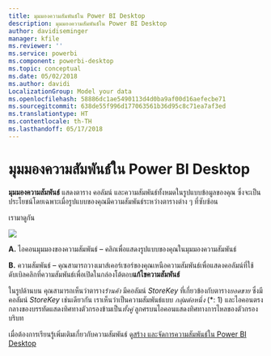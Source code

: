 ```yaml
---
title: มุมมองความสัมพันธ์ใน Power BI Desktop
description: มุมมองความสัมพันธ์ใน Power BI Desktop
author: davidiseminger
manager: kfile
ms.reviewer: ''
ms.service: powerbi
ms.component: powerbi-desktop
ms.topic: conceptual
ms.date: 05/02/2018
ms.author: davidi
LocalizationGroup: Model your data
ms.openlocfilehash: 58886dc1ae5490113d4d0ba9af00d16aefecbe71
ms.sourcegitcommit: 638de55f996d177063561b36d95c8c71ea7af3ed
ms.translationtype: HT
ms.contentlocale: th-TH
ms.lasthandoff: 05/17/2018
---
```

# <a name="relationship-view-in-power-bi-desktop"></a>มุมมองความสัมพันธ์ใน Power BI Desktop
**มุมมองความสัมพันธ์** แสดงตาราง คอลัมน์ และความสัมพันธ์ทั้งหมดในรูปแบบข้อมูลของคุณ ซึ่งจะเป็นประโยชน์โดยเฉพาะเมื่อรูปแบบของคุณมีความสัมพันธ์ระหว่างตารางต่าง ๆ ที่ซับซ้อน

เรามาดูกัน

![](media/desktop-relationship-view/relationshipview_fullscreen.png)

**A.**  ไอคอนมุมมองของความสัมพันธ์ – คลิกเพื่อแสดงรูปแบบของคุณในมุมมองความสัมพันธ์

**B.** ความสัมพันธ์ – คุณสามารถวางเมาส์เคอร์เซอร์ของคุณเหนือความสัมพันธ์เพื่อแสดงคอลัมน์ที่ใช้ ดับเบิลคลิกที่ความสัมพันธ์เพื่อเปิดในกล่องโต้ตอบ**แก้ไขความสัมพันธ์** 

ในรูปด้านบน คุณสามารถเห็นว่าตาราง*ร้านค้า* มีคอลัมน์ *StoreKey* ที่เกี่ยวข้องกับตาราง*ยอดขาย* ซึ่งมีคอลัมน์ *StoreKey* เช่นเดียวกัน เราเห็นว่าเป็นความสัมพันธ์แบบ *กลุ่มต่อหนึ่ง* (\*: 1) และไอคอนตรงกลางของบรรทัดแสดงทิศทางตัวกรองข้ามเป็น*ทั้งคู่* ลูกศรบนไอคอนแสดงทิศทางการไหลของตัวกรองบริบท

เมื่อต้องการเรียนรู้เพิ่มเติมเกี่ยวกับความสัมพันธ์ ดู[สร้าง และจัดการความสัมพันธ์ใน Power BI Desktop](desktop-create-and-manage-relationships.md)

